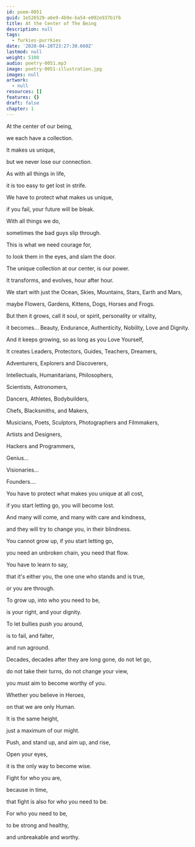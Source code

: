 ```yaml
---
id: poem-0051
guid: 1e526529-a6e9-4b9e-ba54-e092e937b1f6
title: At the Center of The Being
description: null
tags:
  - furkies-purrkies
date: '2020-04-28T23:27:30.660Z'
lastmod: null
weight: 5100
audio: poetry-0051.mp3
image: poetry-0051-illustration.jpg
images: null
artwork:
  - null
resources: []
features: {}
draft: false
chapter: 1
---
```


At the center of our being,

we each have a collection.

It makes us unique,

but we never lose our connection.

As with all things in life,

it is too easy to get lost in strife.

We have to protect what makes us unique,

if you fail, your future will be bleak.

With all things we do,

sometimes the bad guys slip through.

This is what we need courage for,

to look them in the eyes, and slam the door.

The unique collection at our center, is our power.

It transforms, and evolves, hour after hour.

We start with just the Ocean, Skies, Mountains, Stars, Earth and Mars,

maybe Flowers, Gardens, Kittens, Dogs, Horses and Frogs.

But then it grows, call it soul, or spirit, personality or vitality,

it becomes... Beauty, Endurance, Authenticity, Nobility, Love and Dignity.

And it keeps growing, so as long as you Love Yourself,

It creates Leaders, Protectors, Guides, Teachers, Dreamers,

Adventurers, Explorers and Discoverers,

Intellectuals, Humanitarians, Philosophers,

Scientists, Astronomers,

Dancers, Athletes, Bodybuilders,

Chefs, Blacksmiths, and Makers,

Musicians, Poets, Sculptors, Photographers and Filmmakers,

Artists and Designers,

Hackers and Programmers,

Genius...

Visionaries...

Founders....

You have to protect what makes you unique at all cost,

if you start letting go, you will become lost.

And many will come, and many with care and kindness,

and they will try to change you, in their blindness.

You cannot grow up, if you start letting go,

you need an unbroken chain, you need that flow.

You have to learn to say,

that it's either you, the one one who stands and is true,

or you are through.

To grow up, into who you need to be,

is your right, and your dignity.

To let bullies push you around,

is to fail, and falter,

and run aground.

Decades, decades after they are long gone, do not let go,

do not take their turns, do not change your view,

you must aim to become worthy of you.

Whether you believe in Heroes,

on that we are only Human.

It is the same height,

just a maximum of our might.

Push, and stand up, and aim up, and rise,

Open your eyes,

it is the only way to become wise.

Fight for who you are,

because in time,

that fight is also for who you need to be.

For who you need to be,

to be strong and healthy,

and unbreakable and worthy.
